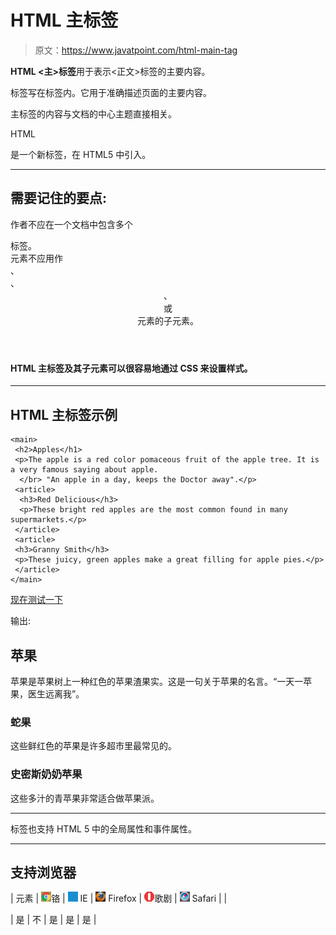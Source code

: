 # HTML 主标签

> 原文：<https://www.javatpoint.com/html-main-tag>

**HTML <主>标签**用于表示<正文>标签的主要内容。

<main>标签写在标签内。它用于准确描述页面的主要内容。</main>

主标签的内容与文档的中心主题直接相关。

HTML

<main>是一个新标签，在 HTML5 中引入。</main>

* * *

## 需要记住的要点:

作者不应在一个文档中包含多个

<main>标签。</main>

<main>元素不应用作

<article>、

<aside>、

<header>、

<footer>或

<nav>元素的子元素。</nav>

</footer>

</header>

</aside>

</article>

</main>

#### HTML 主标签及其子元素可以很容易地通过 CSS 来设置样式。

* * *

## HTML 主标签示例

```
<main>
 <h2>Apples</h1>
 <p>The apple is a red color pomaceous fruit of the apple tree. It is a very famous saying about apple.
  </br> "An apple in a day, keeps the Doctor away".</p>
 <article>
  <h3>Red Delicious</h3>
  <p>These bright red apples are the most common found in many supermarkets.</p>
 </article>
 <article>
 <h3>Granny Smith</h3>
 <p>These juicy, green apples make a great filling for apple pies.</p>
 </article>
</main>

```

[现在测试一下](https://www.javatpoint.com/oprweb/test.jsp?filename=htmlmaintag1)

输出:

<main>

## 苹果

苹果是苹果树上一种红色的苹果渣果实。这是一句关于苹果的名言。“一天一苹果，医生远离我”。

<article>

### 蛇果

这些鲜红色的苹果是许多超市里最常见的。

</article>

<article>

### 史密斯奶奶苹果

这些多汁的青苹果非常适合做苹果派。

</article>

</main>

* * *

<main>标签也支持 HTML 5 中的全局属性和事件属性。</main>

* * *

## 支持浏览器

| 元素 | ![chrome browser](img/4fbdc93dc2016c5049ed108e7318df19.png)铬 | ![ie browser](img/83dd23df1fe8373fd5bf054b2c1dd88b.png) IE | ![firefox browser](img/4f001fff393888a8a807ed29b28145d1.png) Firefox | ![opera browser](img/6cad4a592cc69a052056a0577b4aac65.png)歌剧 | ![safari browser](img/a0f6a9711a92203c5dc5c127fe9c9fca.png) Safari |
| 

<main></main>

 | 是 | 不 | 是 | 是 | 是 |
